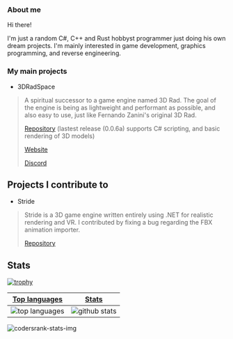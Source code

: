### About me

Hi there!

I'm just a random C#, C++ and Rust hobbyst programmer just doing his own dream projects. I'm mainly interested in game development, graphics programming, and reverse engineering.

### My main projects
- 3DRadSpace

>A spiritual successor to a game engine named 3D Rad. The goal of the engine is being as lightweight and performant as possible, and also easy to use, just like Fernando Zanini's original 3D Rad.
>
>[Repository](https://www.github.com/3DRadSpace/3D_Rad_Space) (lastest release (0.0.6a) supports C# scripting, and basic rendering of 3D models)
>
>[Website](https://3dradspace.org)
>
>[Discord](https://discord.gg/9BcQQyu)

## Projects I contribute to 
- Stride
> Stride is a 3D game engine written entirely using .NET for realistic rendering and VR. I contributed by fixing a bug regarding the FBX animation importer.
>
> [Repository](https://github.com/stride3d/stride)

## Stats
[![trophy](https://github-profile-trophy.vercel.app/?username=NicusorN5)](https://github.com/ryo-ma/github-profile-trophy)

 |[Top languages](https://github.com/NicusorN5/github-readme-stats#top-languages-card)|[Stats](https://github.com/NicusorN5/github-readme-stats#github-stats-card)|
|-|-|
|![top languages](https://github-readme-stats.vercel.app/api/top-langs/?username=NicusorN5&layout=compact&langs_count=6)|![github stats](https://github-readme-stats.vercel.app/api?username=NicusorN5&count_private=true&show_icons=true&hide=issues)|

![codersrank-stats-img](https://cr-skills-chart-widget.azurewebsites.net/api/api?username=NicusorN5)
